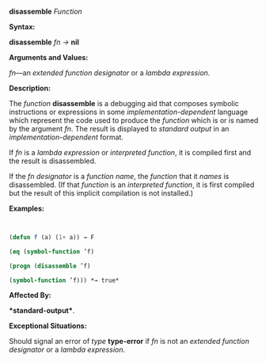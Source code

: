 **disassemble** *Function* 



**Syntax:** 



**disassemble** *fn →* **nil** 



**Arguments and Values:** 



*fn*—an *extended function designator* or a *lambda expression*. 



**Description:** 



The *function* **disassemble** is a debugging aid that composes symbolic instructions or expressions in some *implementation-dependent* language which represent the code used to produce the *function* which is or is named by the argument *fn*. The result is displayed to *standard output* in an *implementation-dependent* format. 



If *fn* is a *lambda expression* or *interpreted function*, it is compiled first and the result is disassembled. 



If the *fn designator* is a *function name*, the *function* that it *names* is disassembled. (If that *function* is an *interpreted function*, it is first compiled but the result of this implicit compilation is not installed.) 



**Examples:**
```lisp
 

(defun f (a) (1+ a)) → F 

(eq (symbol-function ’f) 

(progn (disassemble ’f) 

(symbol-function ’f))) *→ true* 


```
**Affected By:** 



**\*standard-output\***. 



**Exceptional Situations:** 



Should signal an error of *type* **type-error** if *fn* is not an *extended function designator* or a *lambda expression*. 



